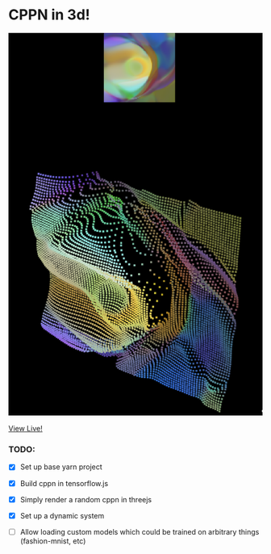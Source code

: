 # CPPN in 3d!

![](images/ex1.png)

[View Live!](https://silky.github.io/cppn-3d/javascript/index.html)

### TODO:

  - [x] Set up base yarn project

  - [x] Build cppn in tensorflow.js

  - [x] Simply render a random cppn in threejs

  - [x] Set up a dynamic system

  - [ ] Allow loading custom models which could be trained on arbitrary things (fashion-mnist, etc)


      


